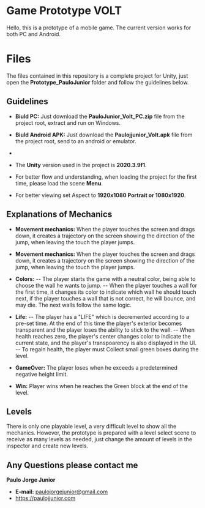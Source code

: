 # Game Prototype VOLT

Hello, this is a prototype of a mobile game.
The current version works for both PC and Android.

# Files

The files contained in this repository is a complete project for Unity, just open the **Prototype_PauloJunior** folder and follow the guidelines below.


## Guidelines

-  **Biuld PC:**  Just download the **PauloJunior_Volt_PC.zip** file from the project root, extract and run on Windows.

-  **Biuld Android APK:**  Just download the **Paulojjunior_Volt.apk** file from the project root, send to an android or emulator.
- 
 - The **Unity**  version used in the project is  **2020.3.9f1**.
 -  For better flow and understanding, when loading the project for the first time, please load the scene **Menu**.
 - For better viewing set Aspect to **1920x1080 Portrait or 1080x1920**.

## Explanations of Mechanics

- **Movement mechanics:** When the player touches the screen and drags down, it creates a trajectory on the screen showing the direction of the jump, when leaving the touch the player jumps.
-  **Movement mechanics:** When the player touches the screen and drags down, it creates a trajectory on the screen showing the direction of the jump, when leaving the touch the player jumps.
- **Colors:**
 -- The player starts the game with a neutral color, being able to choose the wall he wants to jump.
 -- When the player touches a wall for the first time, it changes its color to indicate which wall he should touch next, if the player touches a wall that is not correct, he will bounce, and may die.
The next walls follow the same logic.

- **Life:**
 -- The player has a "LIFE" which is decremented according to a pre-set time. At the end of this time the player's exterior becomes transparent and the player loses the ability to stick to the wall.
 -- When health reaches zero, the player's center changes color to indicate the current state, and the player's transpoarency is also displayed in the UI.
 -- To regain health, the player must Collect small green boxes during the level.
 
- **GameOver:**
The player loses when he exceeds a predetermined negative height limit.

- **Win:**
Player wins when he reaches the Green block at the end of the level.

## Levels

There is only one playable level, a very difficult level to show all the mechanics. However, the prototype is prepared with a level select scene to receive as many levels as needed, just change the amount of levels in the inspector and create new levels.

## Any Questions please contact me

**Paulo Jorge Junior**
 - **E-mail:** paulojorgejunior@gmail.com
-  https://paulojjunior.com

